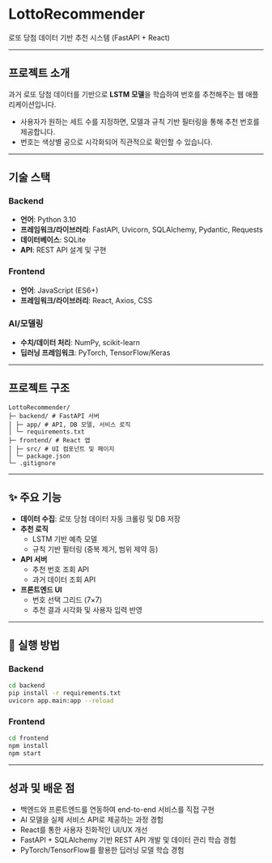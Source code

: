 # LottoRecommender   
로또 당첨 데이터 기반 추천 시스템 (FastAPI + React)

---

## 프로젝트 소개
과거 로또 당첨 데이터를 기반으로 **LSTM 모델**을 학습하여 번호를 추천해주는 웹 애플리케이션입니다.  

- 사용자가 원하는 세트 수를 지정하면, 모델과 규칙 기반 필터링을 통해 추천 번호를 제공합니다.  
- 번호는 색상별 공으로 시각화되어 직관적으로 확인할 수 있습니다.  

---

## 기술 스택
### Backend
- **언어**: Python 3.10  
- **프레임워크/라이브러리**: FastAPI, Uvicorn, SQLAlchemy, Pydantic, Requests  
- **데이터베이스**: SQLite  
- **API**: REST API 설계 및 구현  

### Frontend
- **언어**: JavaScript (ES6+)  
- **프레임워크/라이브러리**: React, Axios, CSS  

### AI/모델링
- **수치/데이터 처리**: NumPy, scikit-learn  
- **딥러닝 프레임워크**: PyTorch, TensorFlow/Keras  

---

## 프로젝트 구조
```
LottoRecommender/
├─ backend/ # FastAPI 서버
│ ├─ app/ # API, DB 모델, 서비스 로직
│ └─ requirements.txt
├─ frontend/ # React 앱
│ ├─ src/ # UI 컴포넌트 및 페이지
│ └─ package.json
└─ .gitignore
```
---

## ✨ 주요 기능
- **데이터 수집**: 로또 당첨 데이터 자동 크롤링 및 DB 저장  
- **추천 로직**  
  - LSTM 기반 예측 모델  
  - 규칙 기반 필터링 (중복 제거, 범위 제약 등)  
- **API 서버**  
  - 추천 번호 조회 API  
  - 과거 데이터 조회 API  
- **프론트엔드 UI**  
  - 번호 선택 그리드 (7×7)  
  - 추천 결과 시각화 및 사용자 입력 반영  

---

## 🚀 실행 방법
### Backend
```bash
cd backend
pip install -r requirements.txt
uvicorn app.main:app --reload
```
### Frontend
```bash
cd frontend
npm install
npm start
```

---
## 성과 및 배운 점
- 백엔드와 프론트엔드를 연동하여 end-to-end 서비스를 직접 구현
- AI 모델을 실제 서비스 API로 제공하는 과정 경험
- React를 통한 사용자 친화적인 UI/UX 개선
- FastAPI + SQLAlchemy 기반 REST API 개발 및 데이터 관리 학습 경험
- PyTorch/TensorFlow를 활용한 딥러닝 모델 학습 경험
